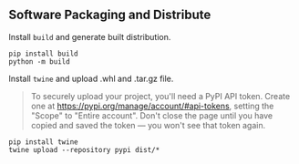 ## Software Packaging and Distribute

Install `build` and generate built distribution.
```
pip install build
python -m build
```

Install `twine` and upload .whl and .tar.gz file.

> To securely upload your project, you'll need a PyPI API token. Create one at https://pypi.org/manage/account/#api-tokens, setting the "Scope" to "Entire account". Don't close the page until you have copied and saved the token — you won't see that token again.

```
pip install twine
twine upload --repository pypi dist/*
```
